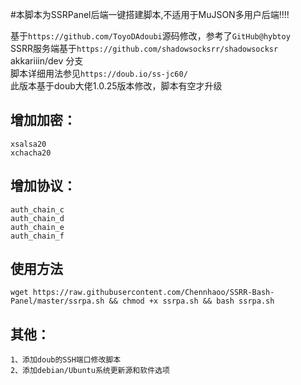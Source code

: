 #本脚本为SSRPanel后端一键搭建脚本,不适用于MuJSON多用户后端!!!!

基于`https://github.com/ToyoDAdoubi`源码修改，参考了`GitHub@hybtoy`    
SSRR服务端基于`https://github.com/shadowsocksrr/shadowsocksr`     akkariiin/dev 分支<br>
脚本详细用法参见`https://doub.io/ss-jc60/`<br>
此版本基于doub大佬1.0.25版本修改，脚本有空才升级

增加加密：
-----

    xsalsa20
    xchacha20


增加协议：
-----

    auth_chain_c
    auth_chain_d
    auth_chain_e
    auth_chain_f


使用方法
----

    wget https://raw.githubusercontent.com/Chennhaoo/SSRR-Bash-Panel/master/ssrpa.sh && chmod +x ssrpa.sh && bash ssrpa.sh
    

其他：
-----

    1、添加doub的SSH端口修改脚本
    2、添加debian/Ubuntu系统更新源和软件选项


